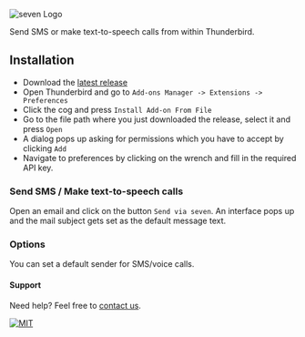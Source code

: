 ![](https://www.seven.io/wp-content/uploads/Logo.svg "seven Logo")

Send SMS or make text-to-speech calls from within Thunderbird.

## Installation

* Download
  the [latest release](https://github.com/seven-io/thunderbird/releases/latest/download/seven-thunderbird-latest.xpi)
* Open Thunderbird and go to `Add-ons Manager -> Extensions -> Preferences`
* Click the cog and press `Install Add-on From File`
* Go to the file path where you just downloaded the release, select it and press `Open`
* A dialog pops up asking for permissions which you have to accept by clicking `Add`
* Navigate to preferences by clicking on the wrench and fill in the required API key.

### Send SMS / Make text-to-speech calls

Open an email and click on the button `Send via seven`. An interface pops up and the mail
subject gets set as the default message text.

### Options
You can set a default sender for SMS/voice calls.

#### Support

Need help? Feel free to [contact us](https://www.seven.io/en/company/contact/).

[![MIT](https://img.shields.io/badge/License-MIT-teal.svg)](LICENSE)
